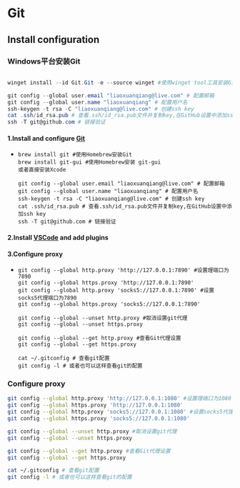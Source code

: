 # Git 

## Install configuration

### Windows平台安装Git

```powershell

winget install --id Git.Git -e --source winget #使用winget tool工具安装Git

git config --global user.email "liaoxuanqiang@live.com" # 配置邮箱
git config --global user.name "liaoxuanqiang" # 配置用户名
ssh-keygen -t rsa -C "liaoxuanqiang@live.com" # 创建ssh key
cat .ssh/id_rsa.pub # 查看.ssh/id_rsa.pub文件并复制key,在GitHub设置中添加ssh key
ssh -T git@github.com # 链接验证
```

#### 1.Install and configure [Git](https://git-scm.com/download/mac)

- ```
  brew install git #使用Homebrew安装Git
  brew install git-gui #使用Homebrew安装 git-gui
  或者直接安装Xcode
  
  git config --global user.email "liaoxuanqiang@live.com" # 配置邮箱
  git config --global user.name "liaoxuanqiang" # 配置用户名
  ssh-keygen -t rsa -C "liaoxuanqiang@live.com" # 创建ssh key
  cat .ssh/id_rsa.pub # 查看.ssh/id_rsa.pub文件并复制key,在GitHub设置中添加ssh key
  ssh -T git@github.com # 链接验证
  ```

#### 2.Install [VSCode](https://code.visualstudio.com/) and add plugins

#### 3.Configure proxy

- ```
  git config --global http.proxy 'http://127.0.0.1:7890' #设置理端口为7890
  git config --global https.proxy 'http://127.0.0.1:7890'
  git config --global http.proxy 'socks5://127.0.0.1:7890' #设置socks5代理端口为7890
  git config --global https.proxy 'socks5://127.0.0.1:7890'
  
  git config --global --unset http.proxy #取消设置git代理
  git config --global --unset https.proxy
  
  git config --global --get http.proxy #查看Git代理设置
  git config --global --get https.proxy
  
  cat ~/.gitconfig # 查看git配置
  git config -l # 或者也可以这样查看git的配置
  ```

### Configure proxy

```bash
git config --global http.proxy 'http://127.0.0.1:1080' #设置理端口为1080
git config --global https.proxy 'http://127.0.0.1:1080'
git config --global http.proxy 'socks5://127.0.0.1:1080' #设置socks5代理端口为1080
git config --global https.proxy 'socks5://127.0.0.1:1080'

git config --global --unset http.proxy #取消设置git代理
git config --global --unset https.proxy

git config --global --get http.proxy #查看Git代理设置
git config --global --get https.proxy

cat ~/.gitconfig # 查看git配置
git config -l # 或者也可以这样查看git的配置
```